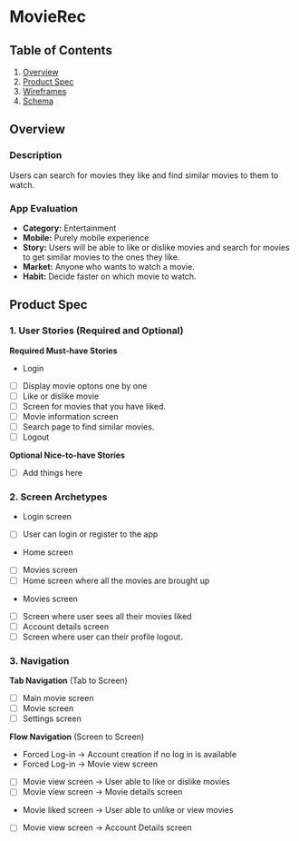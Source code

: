 # MovieRec

## Table of Contents
1. [Overview](#Overview)
1. [Product Spec](#Product-Spec)
1. [Wireframes](#Wireframes)
2. [Schema](#Schema)

## Overview
### Description
Users can search for movies they like and find similar movies to them to watch.

### App Evaluation
- **Category:**
Entertainment
- **Mobile:**
Purely mobile experience
- **Story:**
Users will be able to like or dislike movies and search for movies to get similar movies to the ones they like.
- **Market:**
Anyone who wants to watch a movie.
- **Habit:**
Decide faster on which movie to watch.


## Product Spec

### 1. User Stories (Required and Optional)

**Required Must-have Stories**

* Login
- [ ] Display movie optons one by one
- [ ] Like or dislike movie
- [ ] Screen for movies that you have liked.
- [ ] Movie information screen
- [ ] Search page to find similar movies.
- [ ] Logout

**Optional Nice-to-have Stories**
- [ ] Add things here

### 2. Screen Archetypes

* Login screen
- [ ] User can login or register to the app
* Home screen
- [ ] Movies screen
- [ ] Home screen where all the movies are brought up
* Movies screen
- [ ] Screen where user sees all their movies liked
- [ ] Account details screen
- [ ] Screen where user can their profile logout.
  
### 3. Navigation

**Tab Navigation** (Tab to Screen)

- [ ] Main movie screen
- [ ] Movie screen
- [ ] Settings screen

**Flow Navigation** (Screen to Screen)

* Forced Log-in -> Account creation if no log in is available
* Forced Log-in -> Movie view screen
- [ ] Movie view screen -> User able to like or dislike movies
- [ ] Movie view screen -> Movie details screen
* Movie liked screen -> User able to unlike or view movies
- [ ] Movie view screen -> Account Details screen
